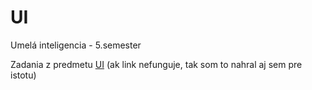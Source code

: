# UI

Umelá inteligencia - 5.semester

Zadania z predmetu [UI](http://www2.fiit.stuba.sk/~kapustik/cviceniaUI.html) (ak link nefunguje, tak som to nahral aj sem pre istotu)
